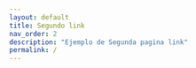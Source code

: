 ```yaml
---
layout: default
title: Segundo link
nav_order: 2
description: "Ejemplo de Segunda pagina link"
permalink: /
---
```


